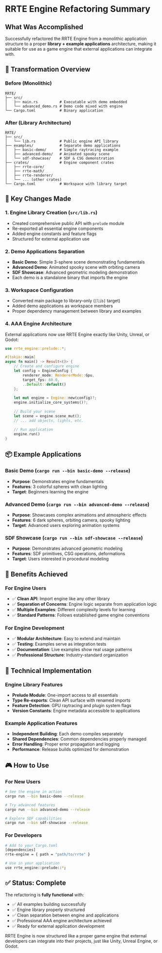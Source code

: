 # RRTE Engine Refactoring Summary

## What Was Accomplished

Successfully refactored the RRTE Engine from a monolithic application structure to a proper **library + example applications** architecture, making it suitable for use as a game engine that external applications can integrate with.

## 🔄 Transformation Overview

### Before (Monolithic)
```
RRTE/
├── src/
│   ├── main.rs          # Executable with demo embedded
│   └── advanced_demo.rs # Demo code mixed with engine
└── Cargo.toml           # Binary application
```

### After (Library Architecture)
```
RRTE/
├── src/
│   └── lib.rs           # Public engine API library
├── examples/            # Separate demo applications
│   ├── basic-demo/      # Simple raytracing example
│   ├── advanced-demo/   # Animated spooky scene  
│   └── sdf-showcase/    # SDF & CSG demonstration
├── crates/              # Engine component crates
│   ├── rrte-core/
│   ├── rrte-math/
│   ├── rrte-renderer/
│   └── ... (other crates)
└── Cargo.toml           # Workspace with library target
```

## 🚀 Key Changes Made

### 1. **Engine Library Creation** (`src/lib.rs`)
- Created comprehensive public API with `prelude` module
- Re-exported all essential engine components
- Added engine constants and feature flags
- Structured for external application use

### 2. **Demo Applications Separation**
- **Basic Demo**: Simple 3-sphere scene demonstrating fundamentals
- **Advanced Demo**: Animated spooky scene with orbiting camera  
- **SDF Showcase**: Advanced geometric modeling demonstration
- Each demo is a standalone binary that imports the engine

### 3. **Workspace Configuration**
- Converted main package to library-only (`[lib]` target)
- Added demo applications as workspace members
- Proper dependency management between library and examples

### 4. **AAA Engine Architecture**
External applications now use RRTE Engine exactly like Unity, Unreal, or Godot:

```rust
use rrte_engine::prelude::*;

#[tokio::main]
async fn main() -> Result<()> {
    // Create and configure engine
    let config = EngineConfig {
        renderer_mode: RendererMode::Gpu,
        target_fps: 60.0,
        ..Default::default()
    };
    
    let mut engine = Engine::new(config)?;
    engine.initialize_core_systems()?;
    
    // Build your scene
    let scene = engine.scene_mut();
    // ... add objects, lights, etc.
    
    // Run application
    engine.run()
}
```

## 📦 Example Applications

### Basic Demo (`cargo run --bin basic-demo --release`)
- **Purpose**: Demonstrates engine fundamentals
- **Features**: 3 colorful spheres with clean lighting
- **Target**: Beginners learning the engine

### Advanced Demo (`cargo run --bin advanced-demo --release`)  
- **Purpose**: Showcases complex animations and atmospheric effects
- **Features**: 6 dark spheres, orbiting camera, spooky lighting
- **Target**: Advanced users exploring animation systems

### SDF Showcase (`cargo run --bin sdf-showcase --release`)
- **Purpose**: Demonstrates advanced geometric modeling
- **Features**: SDF primitives, CSG operations, deformations
- **Target**: Users interested in procedural modeling

## 🎯 Benefits Achieved

### For Engine Users
- ✅ **Clean API**: Import engine like any other library
- ✅ **Separation of Concerns**: Engine logic separate from application logic
- ✅ **Multiple Examples**: Different complexity levels for learning
- ✅ **Standard Patterns**: Follows established game engine conventions

### For Engine Development  
- ✅ **Modular Architecture**: Easy to extend and maintain
- ✅ **Testing**: Examples serve as integration tests
- ✅ **Documentation**: Live examples show real usage patterns
- ✅ **Professional Structure**: Industry-standard organization

## 🔧 Technical Implementation

### Engine Library Features
- **Prelude Module**: One-import access to all essentials
- **Type Re-exports**: Clean API surface with renamed imports
- **Feature Detection**: GPU raytracing and plugin system flags
- **Version Constants**: Engine metadata accessible to applications

### Example Application Features
- **Independent Building**: Each demo compiles separately
- **Shared Dependencies**: Common dependencies properly managed
- **Error Handling**: Proper error propagation and logging
- **Performance**: Release builds optimized for demonstration

## 🎮 How to Use

### For New Users
```bash
# See the engine in action
cargo run --bin basic-demo --release

# Try advanced features  
cargo run --bin advanced-demo --release

# Explore SDF capabilities
cargo run --bin sdf-showcase --release
```

### For Developers
```bash
# Add to your Cargo.toml
[dependencies]
rrte-engine = { path = "path/to/rrte" }

# Use in your application
use rrte_engine::prelude::*;
```

## ✅ Status: Complete

The refactoring is **fully functional** with:
- ✅ All examples building successfully
- ✅ Engine library properly structured  
- ✅ Clean separation between engine and applications
- ✅ Professional AAA engine architecture achieved
- ✅ Ready for external application development

RRTE Engine is now structured like a proper game engine that external developers can integrate into their projects, just like Unity, Unreal Engine, or Godot. 